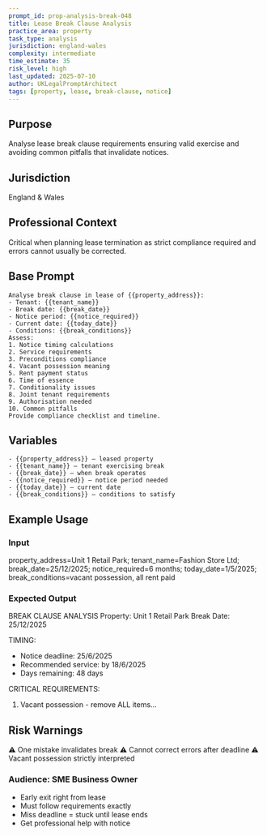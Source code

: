 ```yaml
---
prompt_id: prop-analysis-break-048
title: Lease Break Clause Analysis
practice_area: property
task_type: analysis
jurisdiction: england-wales
complexity: intermediate
time_estimate: 35
risk_level: high
last_updated: 2025-07-10
author: UKLegalPromptArchitect
tags: [property, lease, break-clause, notice]
---
```


## Purpose
Analyse lease break clause requirements ensuring valid exercise and avoiding common pitfalls that invalidate notices.

## Jurisdiction
England & Wales

## Professional Context
Critical when planning lease termination as strict compliance required and errors cannot usually be corrected.

## Base Prompt
```text
Analyse break clause in lease of {{property_address}}:
- Tenant: {{tenant_name}}
- Break date: {{break_date}}
- Notice period: {{notice_required}}
- Current date: {{today_date}}
- Conditions: {{break_conditions}}
Assess:
1. Notice timing calculations
2. Service requirements
3. Preconditions compliance
4. Vacant possession meaning
5. Rent payment status
6. Time of essence
7. Conditionality issues
8. Joint tenant requirements
9. Authorisation needed
10. Common pitfalls
Provide compliance checklist and timeline.
```

## Variables
```text
- {{property_address}} – leased property
- {{tenant_name}} – tenant exercising break
- {{break_date}} – when break operates
- {{notice_required}} – notice period needed
- {{today_date}} – current date
- {{break_conditions}} – conditions to satisfy
```

## Example Usage
### Input
property_address=Unit 1 Retail Park; tenant_name=Fashion Store Ltd; break_date=25/12/2025; notice_required=6 months; today_date=1/5/2025; break_conditions=vacant possession, all rent paid

### Expected Output
BREAK CLAUSE ANALYSIS
Property: Unit 1 Retail Park
Break Date: 25/12/2025

TIMING:
- Notice deadline: 25/6/2025
- Recommended service: by 18/6/2025
- Days remaining: 48 days

CRITICAL REQUIREMENTS:
1. Vacant possession - remove ALL items...

## Risk Warnings
⚠️ One mistake invalidates break
⚠️ Cannot correct errors after deadline
⚠️ Vacant possession strictly interpreted

### Audience: SME Business Owner
- Early exit right from lease
- Must follow requirements exactly
- Miss deadline = stuck until lease ends
- Get professional help with notice
